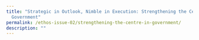 ```yaml
---
title: "Strategic in Outlook, Nimble in Execution: Strengthening the Centre in
  Government"
permalink: /ethos-issue-02/strengthening-the-centre-in-government/
description: ""
---
```

